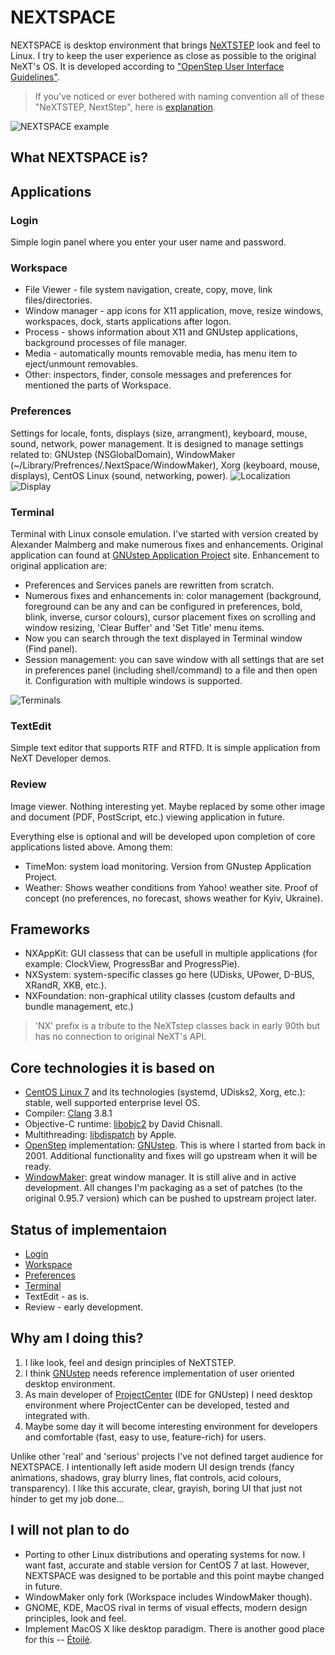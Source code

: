 # NEXTSPACE

NEXTSPACE is desktop environment that brings [NeXTSTEP](https://en.wikipedia.org/wiki/NeXTSTEP) look and feel to Linux. I try to keep the user experience as close as possible to the original NeXT's OS. It is developed according to ["OpenStep User Interface Guidelines"](http://www.gnustep.org/resources/documentation/OpenStepUserInterfaceGuidelines.pdf).
> If you've noticed or ever bothered with naming convention all of these "NeXTSTEP, NextStep", here is [explanation](Documentation/OpenStep%20Confusion.md).

![NEXTSPACE example](Documentation/NEXTSPACE_Screenshot.png)

## What NEXTSPACE is?
## Applications
### Login
Simple login panel where you enter your user name and password.
### Workspace
* File Viewer - file system navigation, create, copy, move, link files/directories.
* Window manager - app icons for X11 application, move, resize windows, workspaces, dock, starts applications after logon.
* Process - shows information about X11 and GNUstep applications, background processes of file manager.
* Media - automatically mounts removable media, has menu item to eject/unmount removables.
* Other: inspectors, finder, console messages and preferences for mentioned the parts of Workspace.
### Preferences
Settings for locale, fonts, displays (size, arrangment), keyboard, mouse, sound, network, power management. It is designed to manage settings related to: GNUstep (NSGlobalDomain), WindowMaker (~/Library/Prefrences/.NextSpace/WindowMaker), Xorg (keyboard, mouse, displays), CentOS Linux (sound, networking, power).
![Localization](Documentation/Preferences-Localization.png) ![Display](Documentation/Preferences-Display.png)

### Terminal
Terminal with Linux console emulation. I've started with version created by Alexander Malmberg and make numerous fixes and enhancements. Original application can found at [GNUstep Application Project](http://www.nongnu.org/gap/terminal/index.html) site. Enhancement to original application are:
* Preferences and Services panels are rewritten from scratch.
* Numerous fixes and enhancements in: color management (background, foreground can be any and can be configured in preferences, bold, blink, inverse, cursor colours), cursor placement fixes on scrolling and window resizing, 'Clear Buffer' and 'Set Title' menu items.
* Now you can search through the text displayed in Terminal window (Find panel).
* Session management: you can save window with all settings that are set in preferences panel (including shell/command) to a file and then open it. Configuration with multiple windows is supported.

![Terminals](Documentation/Terminals.png)

### TextEdit
Simple text editor that supports RTF and RTFD. It is simple application from NeXT Developer demos.

### Review
Image viewer. Nothing interesting yet. Maybe replaced by some other image and document (PDF, PostScript, etc.) viewing application in future.

Everything else is optional and will be developed upon completion of core applications listed above. Among them:
* TimeMon: system load monitoring. Version from GNustep Application Project.
* Weather: Shows weather conditions from Yahoo! weather site. Proof of concept (no preferences, no forecast, shows weather for Kyiv, Ukraine).

## Frameworks
* NXAppKit: GUI classess that can be usefull in multiple applications (for example: ClockView, ProgressBar and ProgressPie).
* NXSystem: system-specific classes go here (UDisks, UPower, D-BUS, XRandR, XKB, etc.).
* NXFoundation: non-graphical utility classes (custom defaults and bundle management, etc.)
>'NX' prefix is a tribute to the NeXTstep classes back in early 90th but has no connection to original NeXT's API.

## Core technologies it is based on
* [CentOS Linux 7](https://www.centos.org) and its technologies (systemd, UDisks2, Xorg, etc.): stable, well supported enterprise level OS.
* Compiler: [Clang](http://www.llvm.org/) 3.8.1
* Objective-C runtime: [libobjc2](https://github.com/gnustep/libobjc2) by David Chisnall.
* Multithreading: [libdispatch](https://github.com/apple/swift-corelibs-libdispatch) by Apple.
* [OpenStep](https://en.wikipedia.org/wiki/OpenStep) implementation: [GNUstep](http://www.gnustep.org). This is where I started from back in 2001. Additional functionality and fixes will go upstream when it will be ready.
* [WindowMaker](https://windowmaker.org/): great window manager. It is still alive and in active development. All changes I'm packaging as a set of patches (to the original 0.95.7 version) which can be pushed to upstream project later.

## Status of implementaion
* [Login](https://github.com/trunkmaster/nextspace/projects/6)
* [Workspace](https://github.com/trunkmaster/nextspace/projects/4)
* [Preferences](https://github.com/trunkmaster/nextspace/projects/2)
* [Terminal](https://github.com/trunkmaster/nextspace/projects/3)
* TextEdit - as is.
* Review - early development.

## Why am I doing this?
1. I like look, feel and design principles of NeXTSTEP.
2. I think [GNUstep](http://www.gnustep.org) needs reference implementation of user oriented desktop environment.
3. As main developer of [ProjectCenter](http://www.gnustep.org/experience/ProjectCenter.html) (IDE for GNUstep) I need desktop environment where ProjectCenter can be developed, tested and integrated with.
4. Maybe some day it will become interesting environment for developers and comfortable (fast, easy to use, feature-rich) for users.

Unlike other 'real' and 'serious' projects I've not defined target audience for NEXTSPACE. I intentionally left aside modern UI design trends (fancy animations, shadows, gray blurry lines, flat controls, acid colours, transparency). I like this accurate, clear, grayish, boring UI that just not hinder to get my job done...

## I will not plan to do
* Porting to other Linux distributions and operating systems for now. I want fast, accurate and stable version for CentOS 7 at last. However, NEXTSPACE was designed to be portable and this point maybe changed in future.
* WindowMaker only fork (Workspace includes WindowMaker though).
* GNOME, KDE, MacOS rival in terms of visual effects, modern design principles, look and feel.
* Implement MacOS X like desktop paradigm. There is another good place for this -- [Étoilé](http://etoileos.com).
